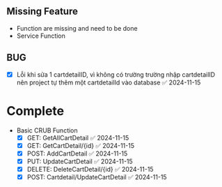## Missing Feature
- Function are missing and need to be done
- Service Function

## BUG
- [x] Lỗi khi sửa 1 cartdetailID, vì không có trường trường nhập cartdetailID nên project tự thêm một cartdetailId vào database ✅ 2024-11-15

# Complete
- Basic CRUB Function
	- [x] GET: GetAllCartDetail ✅ 2024-11-15
	- [x] GET: GetCartDetail/{id} ✅ 2024-11-15
	- [x] POST: AddCartDetail ✅ 2024-11-15
	- [x] PUT: UpdateCartDetail ✅ 2024-11-15
	- [x] DELETE: DeleteCartDetail/{id} ✅ 2024-11-15
	- [x] POST: Cartdetail/UpdateCartDetail ✅ 2024-11-15

